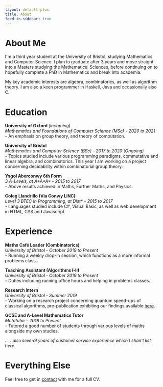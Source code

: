 ```yaml
---
layout: default-plus
title: About
feed-in-sidebar: true
---
```


# About Me

I'm a third year student at the University of Bristol, studying Mathematics and Computer Science. I plan to graduate after 3 years and move straight into a Masters studying the Mathematical Sciences, before continuing on to hopefully complete a PhD in Mathematics and break into academia.

My key academic interests are algebra, combinatorics, as well as algorithm theory. I am also a keen programmer in Haskell, Java and occasionally also C.

# Education

**University of Oxford** *(incoming)*  
*Mathematics and Foundations of Computer Science (MSc) - 2020 to 2021*  
\- An emphasis on group theory, and theory of computation.

**University of Bristol**  
*Mathematics and Computer Science (BSc) - 2017 to 2020 (Ongoing)*  
\- Topics studied include various programming paradigms, commutative and linear algebra, and combinatorics. This year I am working on a project concerning decidability within combinatorial group theory.

**Ysgol Aberconwy 6th Form**  
*3 A-Levels, at A\*A\*A\* - 2015 to 2017*  
\- Above results achieved in Maths, Further Maths, and Physics.

**Coleg Llandrillo (Via Conwy LiNC)**  
*Level 3 BTEC in Programming, at Dist\* - 2015 to 2017*  
\- Languages studied include C#, Visual Basic, as well as web development in HTML, CSS and Javascript.

# Experience

**Maths Café Leader (Combinatorics)**  
*University of Bristol - October 2019 to Present*  
\- Running a weekly drop-in session, which functions as a more informal problems class.

**Teaching Assistant (Algorithms I-II)**  
*University of Bristol - October 2019 to Present*  
\- Duties including running office hours and helping in problems classes.

**Research Intern**  
*University of Bristol - Summer 2019*  
\- Working on a research project concerning quantum speed-ups of classical algorithms, pre-publication exhibiting our findings available [here](https://arxiv.org/abs/2004.06521).

**GCSE and A-Level Mathematics Tutor**  
*Metatutor - 2018 to Present*  
\- Tutored a good number of students through various levels of maths alongside my own studies.

*. . . also several years of customer service experience which I shan't list here.*

# Everything Else

Feel free to get in <a href="/contact.html">contact</a> with me for a full CV.

<!-- # Current Projects

I sometimes do things, like the following:

- **Munny** - A small budgeting program built from the ground up in Java, for my own personal use. View the source code, follow progress and more importantly find a better description [here](https://github.com/jpmacmanus/munny).

- **Smith** - A small Haskell module for calculating the Smith normal-form of an integer matrix.

- **Project Euler** - In my free time I've managed to solve around 30 problems on <a href="https://projecteuler.net/">Project Euler</a>, a collection of problems both mathematical and computational in nature.

- **This website** - This site has been built from the ground up by hand, using <a href="https://jekyllrb.com/">Jekyll</a>, a static site generator, and is constantly evolving as my tastes change.

In the coming Summer (2019), I will be working with a small number of other students on a research project concerning quantum speed-ups of classical algorithms. -->
